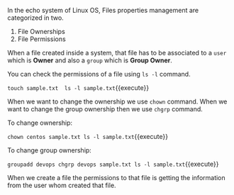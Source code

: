 In the echo system of Linux OS, Files properties management are categorized in two.

  1. File Ownerships
  2. File Permissions 


When a file created inside a system, that file has to be associated to a `user` which is **Owner** and also a `group` which is **Group Owner**.

You can check the permissions of a file using `ls -l` command.

`
touch sample.txt 
ls -l sample.txt
`{{execute}}

When we want to change the ownership we use `chown` command.
When we want to change the group ownership then we use `chgrp` command.

To change ownership:

`
chown centos sample.txt
ls -l sample.txt
`{{execute}}


To change group ownership:

`
groupadd devops
chgrp devops sample.txt
ls -l sample.txt
`{{execute}}



When we create a file the permissions to that file is getting the information from the user whom created that file. 